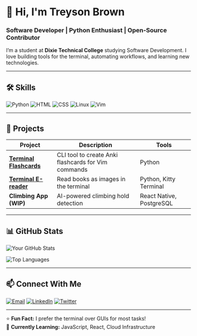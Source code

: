 # 👋 Hi, I'm Treyson Brown

### **Software Developer | Python Enthusiast | Open-Source Contributor**
I’m a student at **Dixie Technical College** studying Software Development. I love building tools for the terminal, automating workflows, and learning new technologies.

---

## 🛠️ **Skills**
![Python](https://img.shields.io/badge/Python-3776AB?style=flat&logo=python&logoColor=white)
![HTML](https://img.shields.io/badge/HTML-E34F26?style=flat&logo=html5&logoColor=white)
![CSS](https://img.shields.io/badge/CSS-1572B6?style=flat&logo=css3&logoColor=white)
![Linux](https://img.shields.io/badge/Linux-FCC624?style=flat&logo=linux&logoColor=black)
![Vim](https://img.shields.io/badge/Vim-019733?style=flat&logo=vim&logoColor=white)

---

## 🚀 **Projects**
| Project | Description | Tools |
|---------|-------------|-------|
| **[Terminal Flashcards](https://github.com/treslecheson/flash)** | CLI tool to create Anki flashcards for Vim commands | Python |
| **[Terminal E-reader](https://github.com/treslecheson/terminal_reader)** | Read books as images in the terminal | Python, Kitty Terminal |
| **Climbing App (WIP)** | AI-powered climbing hold detection | React Native, PostgreSQL |

---

## 📊 **GitHub Stats**
![Your GitHub Stats](https://github-readme-stats.vercel.app/api?username=treslecheson&show_icons=true&theme=radical)

![Top Languages](https://github-readme-stats.vercel.app/api/top-langs/?username=treslecheson&layout=compact&theme=radical)

---

## 📫 **Connect With Me**
[![Email](https://img.shields.io/badge/Email-tr3ysonb@gmail.com-D14836?style=flat&logo=gmail&logoColor=white)](mailto:tr3ysonb@gmail.com)
[![LinkedIn](https://img.shields.io/badge/LinkedIn-Treyson_Brown-0077B5?style=flat&logo=linkedin&logoColor=white)](https://linkedin.com/in/treyson-brown)
[![Twitter](https://img.shields.io/badge/Twitter-@YourHandle-1DA1F2?style=flat&logo=twitter&logoColor=white)](https://twitter.com/YourHandle)

---

⭐ **Fun Fact:** I prefer the terminal over GUIs for most tasks!  
🔧 **Currently Learning:** JavaScript, React, Cloud Infrastructure
<!---
treslecheson/treslecheson is a ✨ special ✨ repository because its `README.md` (this file) appears on your GitHub profile.
You can click the Preview link to take a look at your changes.
--->
